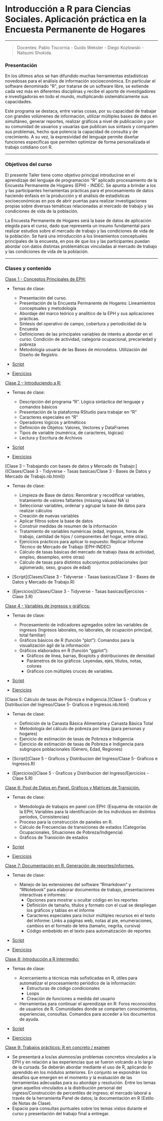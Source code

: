 
# Introducción a R para Ciencias Sociales. Aplicación práctica en la Encuesta Permanente de Hogares

***


> Docentes: Pablo Tiscornia - Guido Weksler - Diego Kozlowski - Natsumi Shokida.


### Presentación
En los últimos años se han difundido muchas herramientas estadísticas novedosas para el análisis de información socioeconómica. En particular el software denominado "R", por tratarse de un software libre, se extiende cada vez más en diferentes disciplinas y recibe el aporte de investigadores e investigadoras en todo el mundo, multiplicando sistemáticamente sus capacidades.
  
Este programa se destaca, entre varias cosas, por su capacidad de trabajar con grandes volúmenes de información, utilizar múltiples bases de datos en simultáneo,  generar reportes, realizar gráficos a nivel de publicación y por su comunidad de usuarios y usuarias  que publican sus sintaxis y comparten sus problemas, hecho que potencia la capacidad de consulta y de crecimiento. A su vez, la expresividad del lenguaje permite diseñar funciones específicas que permiten optimizar de forma personalizada el trabajo cotidiano con R. 

*** 
  
### Objetivos del curso
El presente Taller tiene como objetivo principal introducirse en el aprendizaje del lenguaje de programación “R” aplicado procesamiento de la Encuesta Permanente de Hogares (EPH) - INDEC. Se apunta a brindar a los y las participantes herramientas prácticas para el procesamiento de datos haciendo énfasis en la producción y el análisis de estadísticas socioeconómicas en pos de abrir puertas para realizar investigaciones propias sobre diversas temáticas relacionadas al mercado de trabajo y las condiciones de vida de la población.
  
La Encuesta Permanente de Hogares será la base de datos de aplicación elegida para el curso, dado que representa un insumo fundamental para realizar estudios sobre el mercado de trabajo y las condiciones de vida de la población. Se hará una introducción a los lineamientos conceptuales principales de la encuesta, en pos de que los y las participantes puedan abordar con datos distintas problemáticas vinculadas al mercado de trabajo y las condiciones de vida de la población.

*** 

### Clases y contenido


[Clase 1 - Conceptos Principales de EPH:](link)
  
+ Temas de clase: 
  + Presentación del curso.
  + Presentación de la Encuesta Permanente de Hogares: Lineamientos conceptuales y metodología
  + Abordaje del marco teórico y analítico de la EPH y sus aplicaciones prácticas.
  + Síntesis del operativo de campo, cobertura y periodicidad de la Encuesta
  + Definiciones de las principales variables de interés a abordar en el curso: Condición de actividad, categoría ocupacional, precariedad y pobreza
  + Metodología usuaria de las Bases de microdatos. Utilización del Diseño de Registro.
  
+ [Script](link)
+ [Ejercicios](link)

[Clase 2 – Introduciendo a R:](link)
  
+ Temas de clase:
  + Descripción del programa “R”. Lógica sintáctica del lenguaje y comandos básicos
  + Presentación de la plataforma RStudio para trabajar en “R”
  + Caracteres especiales en “R”
  + Operadores lógicos y aritméticos
  + Definición de Objetos: Valores, Vectores y DataFrames
  + Tipos de variable (numérica, de caracteres, lógicas)
  + Lectura y Escritura de Archivos
  
+ [Script](link)
+ [Ejercicios](link)

[Clase 3 – Trabajando con bases de datos y Mercado de Trabajo:]((Clases/Clase 3 - Tidyverse - Tasas basicas/Clase 3 - Bases de Datos y Mercado de Trabajo.nb.html))
  
+ Temas de clase:
  + Limpieza de Base de datos: Renombrar y recodificar variables, tratamiento de valores faltantes (missing values/ NA´s)
  + Seleccionar variables, ordenar y agrupar la base de datos para realizar cálculos
  + Creación de nuevas variables
  + Aplicar filtros sobre la base de datos
  + Construir medidas de resumen de la información
  + Tratamiento de variables numéricas (edad, ingresos, horas de trabajo, cantidad de hijos / componentes del hogar, entre otras).
  + Ejercicios prácticos para aplicar lo expuesto: Replicar Informe Técnico de Mercado de Trabajo (EPH-INDEC) 
  + Cálculo de tasas básicas del mercado de trabajo (tasa de actividad, empleo, desempleo, entre otras) 
  + Cálculo de tasas para distintos subconjuntos poblacionales (por aglomerado, sexo, grupos de edad)
  
+ [Script](Clases/Clase 3 - Tidyverse - Tasas basicas/Clase 3 - Bases de Datos y Mercado de Trabajo.R)
+ [Ejercicios](Clases/Clase 3 - Tidyverse - Tasas basicas/Ejercicios - Clase 3.R)

[Clase 4 - Variables de ingresos y gráficos:](link)
  
+ Temas de clase:
  + Procesamiento de indicadores agregados sobre las variables de ingresos (Ingresos laborales, no laborales, de ocupación principal, total familiar) 
  + Gráficos básicos de R (función “plot”): Comandos para la visualización ágil de la información
  + Gráficos elaborados en R (función “ggplot”): 
    + Gráficos de línea, barras, Boxplots y distribuciones de densidad
    + Parámetros de los gráficos: Leyendas, ejes, títulos, notas, colores
    + Gráficos con múltiples cruces de variables.

+ [Script](link)
+ [Ejercicios](link)

[Clase 5: Cálculo de tasas de Pobreza e Indigencia.](Clase 5 - Graficos y Distribucion del Ingreso/Clase 5- Graficos e Ingresos.nb.html)
  
+ Temas de clase:
  + Definición de la Canasta Básica Alimentaria y Canasta Básica Total
  + Metodología del cálculo de pobreza por línea (para personas y hogares)
  + Ejercicio de estimación de tasas de Pobreza e Indigencia
  + Ejercicio de estimación de tasas de Pobreza e Indigencia para subgrupos poblacionales (Género, Edad, Regiones)
  
+ [Script](Clase 5 - Graficos y Distribucion del Ingreso/Clase 5- Graficos e Ingresos.R)
+ [Ejercicios](Clase 5 - Graficos y Distribucion del Ingreso/Ejercicios - Clase 5.R)

[Clase 6: Pool de Datos en Panel. Gráficos y Matrices de Transición.](link)
  
+ Temas de clase:
  + Metodología de trabajos en panel con EPH: (Esquema de rotación de la EPH, Variables para la identificación de los individuos en distintos períodos, Consistencias)
  + Proceso para la construcción de paneles en R.
  + Cálculo de Frecuencias de transiciones de estados (Categorías Ocupacionales, Situaciones de Pobreza/Indigencia)
  + Gráficos de Transición de estados

+ [Script](link)
+ [Ejercicios](link)

[Clase 7: Documentación en R. Generación de reportes/informes.](link)
  
+ Temas de clase:
  + Manejo de las extensiones del software “Rmarkdown” y “RNotebook” para elaborar documentos de trabajo, presentaciones interactivas e informes:
    + Opciones para mostrar u ocultar código en los reportes
    + Definición de tamaño, títulos y formato con el cual se despliegan los gráficos y tablas en el informe
    + Caracteres especiales para incluir múltiples recursos en el texto del informe: Links a páginas web, notas al pie, enumeraciones, cambios en el formato de letra (tamaño, negrita, cursiva)
    + Código embebido en el texto para automatización de reportes

+ [Script](link)
+ [Ejercicios](link)

[Clase 8: Introducción a R Intermedio:](https://guidowe.github.io/Curso-R-Flacso/Clase%208%20-%20Programacion%20funcional/Clase_8-Programacion%20funcional.nb.html)

+ Temas de clase: 
  + Acercamiento a técnicas más sofisticadas en R, útiles para automatizar el procesamiento periódico de la información:
    + Estructuras de código condicionales
    + Loops
    + Creación de funciones a medida del usuario
  + Herramientas para continuar el aprendizaje en R: Foros reconocidos de usuarios de R. Comunidades donde se comparten conocimientos, experiencias, consultas. Comandos para acceder a los documentos de ayuda.

+ [Script](https://guidowe.github.io/Curso-R-Flacso/Clase%208%20-%20Programacion%20funcional/Clase_8-Programacion%20funcional.R)
+ [Ejercicios](https://guidowe.github.io/Curso-R-Flacso/Clase%208%20-%20Programacion%20funcional/Ejercicios%20Clase%208_Programacion%20funcional.R)

[Clase 9: Trabajos prácticos: R en concreto / examen](link)
  

+ Se presentará a los/as alumnos/as problemas concretos vinculados a la EPH y en relación a las experiencias que se fueron volcando a lo largo de la cursada. Se deberán abordar mediante el uso de R, aplicando lo aprendido en los módulos anteriores. En conjunto se expondrán los desafíos que emergen en el momento y la evaluación de las herramientas adecuadas para su abordaje y resolución. Entre los temas giran aquellos vinculados a la distribución personal del ingreso/Construcción de percentiles de ingreso; el mercado laboral a través de la herramienta Panel de datos; la documentación en R (Estilo de Notas de Clase).
+	Espacio para consultas puntuales sobre los temas vistos durante el curso y presentación del trabajo final a entregar.

